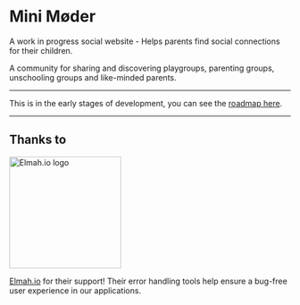 # Mini Møder

A work in progress social website - Helps parents find social connections for their children. 

A community for sharing and discovering playgroups, parenting groups, unschooling groups and like-minded parents.

---

This is in the early stages of development, you can see the [roadmap here](https://github.com/users/NielsPilgaard/projects/1).

---

## Thanks to

<img src="https://jordnaer.blob.core.windows.net/sponsor-images/elmahio-wide-logo-highquality.png" alt="Elmah.io logo" width="200"/>

[Elmah.io](https://elmah.io/) for their support! Their error handling tools help ensure a bug-free user experience in our applications.
